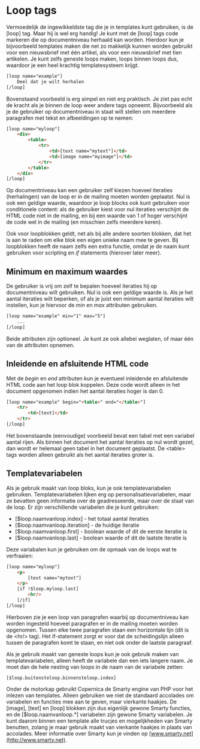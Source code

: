 # Loop tags

Vermoedelijk de ingewikkeldste tag die je in templates kunt gebruiken, is de
[loop] tag. Maar hij is wel erg handig! Je kunt met de [loop] tags code 
markeren die op documentniveau herhaald kan worden. Hierdoor kun je bijvoorbeeld
templates maken die net zo makkelijk kunnen worden gebruikt voor een nieuwsbrief 
met één artikel, als voor een nieuwsbrief met tien artikelen. Je kunt zelfs 
geneste loops maken, loops binnen loops dus, waardoor je een heel krachtig 
templatesysteem krijgt. 

```html
[loop name="example"]
    Deel dat je wilt herhalen
[/loop]
```

Bovenstaand voorbeeld is erg simpel en niet erg praktisch. Je ziet pas echt de
kracht als je binnen de loop weer andere tags opneemt. Bijvoorbeeld als je de 
gebruiker op documentniveau in staat wilt stellen om meerdere paragrafen met
tekst en afbeeldingen op te nemen:

```html
[loop name="myloop"]
    <div>
        <table>
            <tr>
                <td>[text name="mytext"]</td>
                <td>[image name="myimage"]</td>
            </tr>
        </table>
    </div>
[/loop]
```

Op documentniveau kan een gebruiker zelf kiezen hoeveel iteraties (herhalingen) 
van de loop er in de mailing moeten worden geplaatst. Nul is ook een geldige 
waarde, waardoor je loop blocks ook kunt gebruiken voor conditionele content: 
als de gebruiker kiest voor nul iteraties verschijnt de HTML code niet in de 
mailing, en bij een waarde van 1 of hoger verschijnt de code wel in de mailing 
(en misschien zelfs meerdere keren).

Ook voor loopblokken geldt, net als bij alle andere soorten blokken, dat het
is aan te raden om elke blok een eigen unieke naam mee te geven. Bij loopblokken
heeft de naam zelfs een extra functie, omdat je de naam kunt gebruiken voor
scripting en *if* statements (hierover later meer).


## Minimum en maximum waardes

De gebruiker is vrij om zelf te bepalen hoeveel iteraties hij op documentniveau
wilt gebruiken. Nul is ook een geldige waarde is. Als je het aantal iteraties
wilt beperken, of als je juist een minimum aantal iteraties wilt instellen, kun 
je hiervoor de *min* en *max* attributen gebruiken.

```html
[loop name="example" min="1" max="5"]
    ...
[/loop]
```

Beide attributen zijn optioneel. Je kunt ze ook allebei weglaten, of maar één
van de attributen opnemen.


## Inleidende en afsluitende HTML code

Met de *begin* en *end* attributen kun je eventueel inleidende en afsluitende
HTML code aan het loop blok koppelen. Deze code wordt alleen in het document 
opgenomen indien het aantal iteraties hoger is dan 0.

```html
[loop name="example" begin="<table>" end="</table>"]
    <tr>
        <td>[text]</td>
    </tr>
[/loop]
```

Het bovenstaande (eenvoudige) voorbeeld bevat een tabel met een variabel 
aantal rijen. Als binnen het document het aantal iteraties op nul wordt gezet,
dan wordt er helemaal geen tabel in het document geplaatst. De &lt;table&gt;
tags worden alleen gebruikt als het aantal iteraties groter is.
        

## Templatevariabelen

Als je gebruik maakt van loop bloks, kun je ook templatevariabelen gebruiken.
Templatevariabelen lijken erg op personalisatievariabelen, maar ze bevatten
geen informatie over de geadresseerde, maar over de staat van de loop.
Er zijn verschillende variabelen die je kunt gebruiken:

* [$loop.naamvanloop.index] - het totaal aantal iteraties
* [$loop.naamvanloop.iteration] - de huidige iteratie
* [$loop.naamvanloop.first] - boolean waarde of dit de eerste iteratie is
* [$loop.naamvanloop.last] - boolean waarde of dit de laatste iteratie is

Deze variabalen kun je gebruiken om de opmaak van de loops wat te verfraaien:

```html
[loop name="myloop"]
    <p>
        [text name="mytext"]
    </p>
    [if !$loop.myloop.last]
        <hr/>
    [/if]
[/loop]
```

Hierboven zie je een loop van paragrafen waarbij op documentniveau kan worden 
ingesteld hoeveel paragrafen er in de mailing moeten worden opgenomen. Tussen
elke twee paragrafen staan een horizontale lijn (dit is de &lt;hr/&gt; tag). Het
if-statement zorgt er voor dat de scheidingslijn alleen tussen de paragrafen
komt te staan, en niet ook onder de laatste paragraaf.

Als je gebruik maakt van geneste loops kun je ook gebruik maken van 
templatevariabelen, alleen heeft de variabele dan een iets langere naam. Je
moet dan de hele nesting van loops in de naam van de variabele zetten:

    [$loop.buitensteloop.binnensteloop.index]

Onder de motorkap gebruikt Copernica de Smarty engine van PHP voor het inlezen
van templates. Alleen gebruiken we niet de standaard accolades om variabelen
en functies mee aan te geven, maar vierkante haakjes. De [image], [text] en [loop]
blokken zijn dus eigenlijk gewone Smarty functies, en de [$loop.naamvanloop.*] 
variabelen zijn gewone Smarty variabelen. Je kunt daarom binnen een template 
alle trucjes en mogelijkheden van Smarty benutten, zolang je maar gebruik maakt 
van vierkante haakjes in plaats van accolades. Meer informatie over Smarty kun 
je vinden op [www.smarty.net](http://www.smarty.net).

